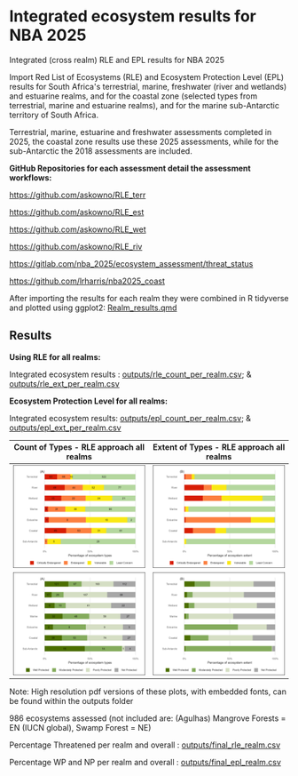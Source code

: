 # Integrated ecosystem results for NBA 2025

Integrated (cross realm) RLE and EPL results for NBA 2025

Import Red List of Ecosystems (RLE) and Ecosystem Protection Level (EPL) results for South Africa's terrestrial, marine, freshwater (river and wetlands) and estuarine realms, and for the coastal zone (selected types from terrestrial, marine and estuarine realms), and for the marine sub-Antarctic territory of South Africa.

Terrestrial, marine, estuarine and freshwater assessments completed in 2025, the coastal zone results use these 2025 assessments, while for the sub-Antarctic the 2018 assessments are included.

**GitHub Repositories for each assessment detail the assessment workflows:**

<https://github.com/askowno/RLE_terr>

<https://github.com/askowno/RLE_est>

<https://github.com/askowno/RLE_wet>

<https://github.com/askowno/RLE_riv>

<https://gitlab.com/nba_2025/ecosystem_assessment/threat_status>

<https://github.com/lrharris/nba2025_coast>

After importing the results for each realm they were combined in R tidyverse and plotted using ggplot2: [Realm_results.qmd](Realm_results.qmd)

## Results

**Using RLE for all realms:**

Integrated ecosystem results : [outputs/rle_count_per_realm.csv](outputs/rle_count_per_realm.csv); & [outputs/rle_ext_per_realm.csv](outputs/rle_ext_per_realm.csv)

**Ecosystem Protection Level for all realms:**

Integrated ecosystem results: [outputs/epl_count_per_realm.csv](outputs/epl_count_per_realm.csv); & [outputs/epl_ext_per_realm.csv](outputs/epl_ext_per_realm.csv)

| Count of Types - RLE approach all realms | Extent of Types - RLE approach all realms |
|------------------------------------|------------------------------------|
| ![](outputs/rle_count_plot.png) | ![](outputs/rle_ext_plot.png) |
| ![](outputs/epl_count_plot.png) | ![](outputs/epl_ext_plot.png) |

Note: High resolution pdf versions of these plots, with embedded fonts, can be found within the outputs folder

986 ecosystems assessed (not included are: (Agulhas) Mangrove Forests = EN (IUCN global), Swamp Forest = NE)

Percentage Threatened per realm and overall : [outputs/final_rle_realm.csv](outputs/final_rle_realm.csv)

Percentage WP and NP per realm and overall : [outputs/final_epl_realm.csv](outputs/final_epl_realm.csv)
